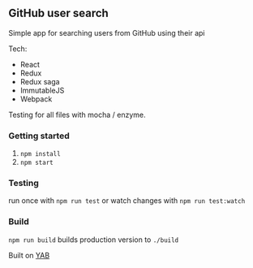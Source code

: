 ## GitHub user search

Simple app for searching users from GitHub using their api

Tech:
- React
- Redux
- Redux saga
- ImmutableJS
- Webpack

Testing for all files with mocha / enzyme.

### Getting started
1. `npm install`
2. `npm start`

### Testing
run once with
`npm run test`
 or watch changes with
`npm run test:watch`

### Build

`npm run build`
builds production version to `./build`

Built on [YAB](https://github.com/maxmik/yetanotherboilr)
